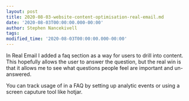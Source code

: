```yaml
---
layout: post
title: 2020-08-03-website-content-optimisation-real-email.md
date: '2020-08-03T00:00:00.000-00:00'
author: Stephen Nancekivell
tags:
modified_time: '2020-08-03T00:00:00.000-00:00'
---
```


In Real Email I added a faq section as a way for users to drill into content. This hopefully allows the user to answer the question, but the real win is that it allows me to see what questions people feel are important and un-answered.

You can track usage of in a FAQ by setting up analytic events or using a screen caputure tool like hotjar.	
